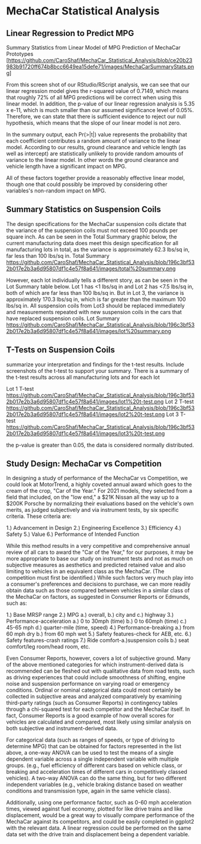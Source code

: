 # MechaCar Statistical Analysis

## Linear Regression to Predict MPG
Summary Statistics from Linear Model of MPG Prediction of MechaCar Prototypes  [https://github.com/CaroShaf/MechaCar_Statistical_Analysis/blob/ce20b23983b91720ff674b8bcc6649ea15defe71/images/MechaCarSummaryStats.png]

From this screen shot of our RStudio/RScript analysis, we can see that our linear regression model gives the r-squared value of 0.7149, which means that roughly 72% of all MPG
predictions will be correct when using this linear model. In addition, the p-value of our linear regression analysis is 5.35 x e-11, which is much smaller than our assumed
significance level of 0.05%. Therefore, we can state that there is sufficient evidence to reject our null hypothesis, which means that the slope of our linear model is not zero.

In the summary output, each Pr(>|t|) value represents the probability that each coefficient contributes a random amount of variance to the linear model. According to our 
results, ground clearance and vehicle length (as well as intercept) are statistically unlikely to provide random amounts of variance to the linear model. In other words the 
ground clearance and vehicle length have a significant impact on MPG.

All of these factors together provide a reasonably effective linear model, though one that could possibly be improved by considering other variables's non-random impact on MPG.

## Summary Statistics on Suspension Coils
The design specifications for the MechaCar suspension coils dictate that the variance of the suspension coils must not exceed 100 pounds per square inch. As can be seen in the
Total Summary graphic below, the current manufacturing data does meet this design specification for all manufacturing lots in total, as the variance is approximately 62.3 lbs/sq 
in, far less than 100 lbs/sq in. 
Total Summary https://github.com/CaroShaf/MechaCar_Statistical_Analysis/blob/196c3bf532b017e2b3a6d95807df1c4e57f8a641/images/total%20summary.png

However, each lot individually tells a different story, as can be seen in the Lot Summary table below.  Lot 1 has <1 lbs/sq in and Lot 2 has <7.5 lbs/sq in, both of which are 
far less than 100 lbs/sq in.  But in Lot 3, the variance is approximately 170.3 lbs/sq in, which is far greater than the maximum 100 lbs/sq in.  All suspension coils from Lot3 
should be replaced immediately and measurements repeated with new suspension coils in the cars that have replaced suspension coils.
Lot Summary https://github.com/CaroShaf/MechaCar_Statistical_Analysis/blob/196c3bf532b017e2b3a6d95807df1c4e57f8a641/images/lot%20summary.png


## T-Tests on Suspension Coils
summarize your interpretation and findings for the t-test results. Include screenshots of the t-test to support your summary.
There is a summary of the t-test results across all manufacturing lots and for each lot

Lot 1 T-test https://github.com/CaroShaf/MechaCar_Statistical_Analysis/blob/196c3bf532b017e2b3a6d95807df1c4e57f8a641/images/lot1%20t-test.png
Lot 2 T-test https://github.com/CaroShaf/MechaCar_Statistical_Analysis/blob/196c3bf532b017e2b3a6d95807df1c4e57f8a641/images/lot2%20t-test.png
Lot 3 T-test https://github.com/CaroShaf/MechaCar_Statistical_Analysis/blob/196c3bf532b017e2b3a6d95807df1c4e57f8a641/images/lot3%20t-test.png

 the p-value is greater than 0.05, the data is considered normally distributed.

## Study Design: MechaCar vs Competition

In designing a study of performance of the MechaCar vs Competition, we could look at MotorTrend, a highly coveted annual award which goes to the cream of the crop, "Car of the
Year." For 2021 models, they selected from a field that included, on the "low end," a $21K Nissan all the way up to a $200K Porsche by normalizing their evaluations based on
the vehicle's own merits, as judged subjectively and via instrument tests, by six specific criteria.  These criteria are:

1.) Advancement in Design
2.) Engineering Excellence
3.) Efficiency
4.) Safety
5.) Value
6.) Performance of Intended Function

While this method results in a very competitive and comprehensive annual review of all cars to award the "Car of the Year," for our purposes, it may be more appropriate to base
our study on instrument tests and not as much on subjective measures as aesthetics and predicted retained value and also limiting to vehicles in an equivalent class as the
MechaCar. (The competition must first be identified.)  While such factors very much play into a consumer's preferences and decisions to purchase, we can more readily obtain data
such as those compared between vehicles in a similar class of the MechaCar on factors, as suggested in Consumer Reports or Edmunds, such as:

1.) Base MRSP range
2.) MPG a.) overall, b.) city and c.) highway
3.) Performance-acceleration a.) 0 to 30mph (time) b.) 0 to 60mph (time) c.) 45-65 mph d.) quarter-mile (time, speed)
4.) Performance-breaking a.) from 60 mph dry b.) from 60 mph wet
5.) Safety features-check for AEB, etc.
6.) Safety features-crash ratings
7.) Ride comfort-a.)suspension coils b.) seat comfort/leg room/head room, etc.

Even Consumer Reports, however, covers a lot of subjective ground.  Many of the above mentioned categories for which instrument-derived data is recommended can be fleshed out
with qualitative data from road tests, such as driving experiences that could include smoothness of shifting, engine noise and suspension performance on varying road or
emergency conditions. Ordinal or nominal categorical data could most certainly be collected in subjective areas and analyzed comparatively by examining third-party ratings (such
as Consumer Reports) in contingency tables through a chi-squared test for each competitor and the MechaCar itself.  In fact, Consumer Reports is a good example of how overall
scores for vehicles are calculated and compared, most likely using similar analysis on both subjective and instrument-derived data.

For categorical data (such as ranges of speeds, or type of driving to determine MPG) that can be obtained for factors represented in the list above, a one-way ANOVA can be used
to test the means of a single dependent variable across a single independent variable with multiple groups. (e.g., fuel efficiency of different cars based on vehicle class, or
breaking and acceleration times of different cars in competitively classed vehicles).  A two-way ANOVA can do the same thing, but for two different independent variables (e.g., 
vehicle braking distance based on weather conditions and transmission type, again in the same vehicle class).

Additionally, using one performance factor, such as 0-60 mph acceleration times, viewed against fuel economy, plotted for like drive trains and like displacement, would be a
great way to visually compare performance of the MechaCar against its competitors, and could be easily completed in ggplot2 with the relevant data.  A linear regression could be
performed on the same data set with the drive train and displacement being a dependent variable.



